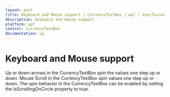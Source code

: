 ```yaml
---
layout: post
title: Keyboard and Mouse support | CurrencyTextBox | wpf | Syncfusion
description: keyboard and mouse support
platform: wpf
control: CurrencyTextBox 
documentation: ug
---
```


# Keyboard and Mouse support

Up or down arrows in the CurrencyTextBox spin the values one step up or down. Mouse Scroll in the CurrencyTextBox spin values one step up or down. The spin behavior in the CurrencyTextBox can be enabled by setting the IsScrollingOnCircle property to true.

